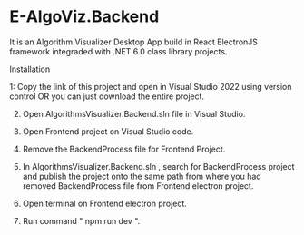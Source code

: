 # E-AlgoViz.Backend
It is an Algorithm Visualizer Desktop App build in React ElectronJS framework integraded with .NET 6.0 class library projects. 

Installation

1: Copy the link of this project and open in Visual Studio 2022 using version control  OR  you can just download the entire project.  

2. Open AlgorithmsVisualizer.Backend.sln file in Visual Studio.

3. Open Frontend project on Visual Studio code.

4. Remove the BackendProcess file for Frontend Project.
   
5. In  AlgorithmsVisualizer.Backend.sln , search for BackendProcess project and publish the project onto the same path from where you had removed BackendProcess file from Frontend electron project. 

6. Open terminal on Frontend electron project.

7. Run command " npm run dev ".



